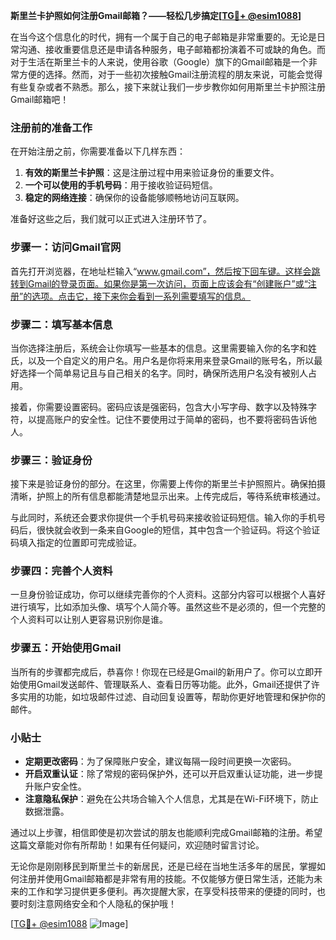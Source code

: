 **斯里兰卡护照如何注册Gmail邮箱？——轻松几步搞定[[TG💪+ @esim1088](https://t.me/s/esim1088)]**

在当今这个信息化的时代，拥有一个属于自己的电子邮箱是非常重要的。无论是日常沟通、接收重要信息还是申请各种服务，电子邮箱都扮演着不可或缺的角色。而对于生活在斯里兰卡的人来说，使用谷歌（Google）旗下的Gmail邮箱是一个非常方便的选择。然而，对于一些初次接触Gmail注册流程的朋友来说，可能会觉得有些复杂或者不熟悉。那么，接下来就让我们一步步教你如何用斯里兰卡护照注册Gmail邮箱吧！

### 注册前的准备工作

在开始注册之前，你需要准备以下几样东西：

1. **有效的斯里兰卡护照**：这是注册过程中用来验证身份的重要文件。
2. **一个可以使用的手机号码**：用于接收验证码短信。
3. **稳定的网络连接**：确保你的设备能够顺畅地访问互联网。

准备好这些之后，我们就可以正式进入注册环节了。

### 步骤一：访问Gmail官网

首先打开浏览器，在地址栏输入“www.gmail.com”，然后按下回车键。这样会跳转到Gmail的登录页面。如果你是第一次访问，页面上应该会有“创建账户”或“注册”的选项。点击它，接下来你会看到一系列需要填写的信息。

### 步骤二：填写基本信息

当你选择注册后，系统会让你填写一些基本的信息。这里需要输入你的名字和姓氏，以及一个自定义的用户名。用户名是你将来用来登录Gmail的账号名，所以最好选择一个简单易记且与自己相关的名字。同时，确保所选用户名没有被别人占用。

接着，你需要设置密码。密码应该是强密码，包含大小写字母、数字以及特殊字符，以提高账户的安全性。记住不要使用过于简单的密码，也不要将密码告诉他人。

### 步骤三：验证身份

接下来是验证身份的部分。在这里，你需要上传你的斯里兰卡护照照片。确保拍摄清晰，护照上的所有信息都能清楚地显示出来。上传完成后，等待系统审核通过。

与此同时，系统还会要求你提供一个手机号码来接收验证码短信。输入你的手机号码后，很快就会收到一条来自Google的短信，其中包含一个验证码。将这个验证码填入指定的位置即可完成验证。

### 步骤四：完善个人资料

一旦身份验证成功，你可以继续完善你的个人资料。这部分内容可以根据个人喜好进行填写，比如添加头像、填写个人简介等。虽然这些不是必须的，但一个完整的个人资料可以让别人更容易识别你是谁。

### 步骤五：开始使用Gmail

当所有的步骤都完成后，恭喜你！你现在已经是Gmail的新用户了。你可以立即开始使用Gmail发送邮件、管理联系人、查看日历等功能。此外，Gmail还提供了许多实用的功能，如垃圾邮件过滤、自动回复设置等，帮助你更好地管理和保护你的邮件。

### 小贴士

- **定期更改密码**：为了保障账户安全，建议每隔一段时间更换一次密码。
- **开启双重认证**：除了常规的密码保护外，还可以开启双重认证功能，进一步提升账户安全性。
- **注意隐私保护**：避免在公共场合输入个人信息，尤其是在Wi-Fi环境下，防止数据泄露。

通过以上步骤，相信即使是初次尝试的朋友也能顺利完成Gmail邮箱的注册。希望这篇文章能对你有所帮助！如果有任何疑问，欢迎随时留言讨论。

无论你是刚刚移民到斯里兰卡的新居民，还是已经在当地生活多年的居民，掌握如何注册并使用Gmail邮箱都是非常有用的技能。不仅能够方便日常生活，还能为未来的工作和学习提供更多便利。再次提醒大家，在享受科技带来的便捷的同时，也要时刻注意网络安全和个人隐私的保护哦！

[[TG💪+ @esim1088](https://t.me/s/esim1088) ![Image](https://i.postimg.cc/4NQfJmqS/Snipaste-2025-05-13-00-14-12.png)]